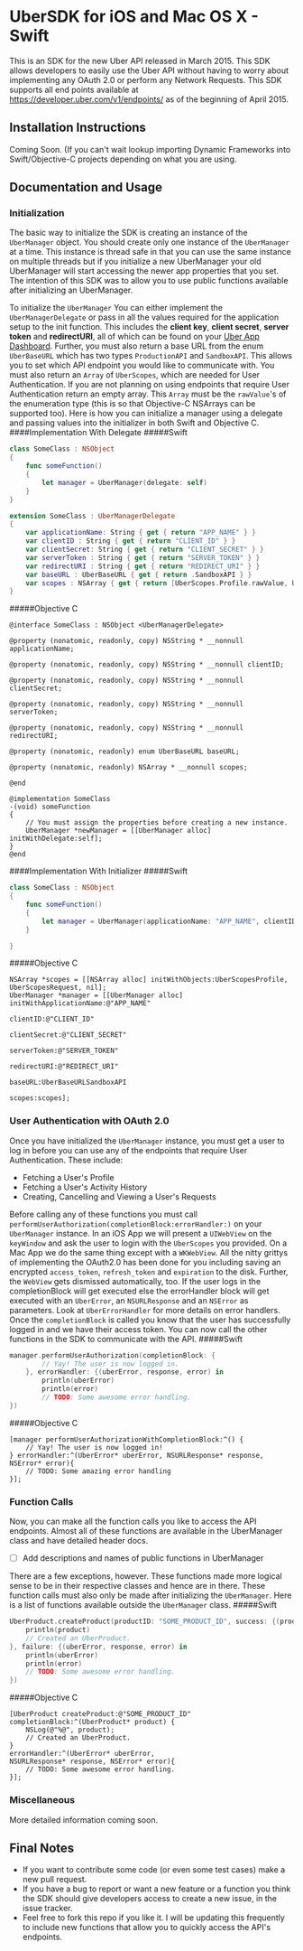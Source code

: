 # UberSDK for iOS and Mac OS X - Swift

This is an SDK for the new Uber API released in March 2015. This SDK allows developers to easily use the Uber API without having to worry about implementing any OAuth 2.0 or perform any Network Requests. This SDK supports all end points available at https://developer.uber.com/v1/endpoints/ as of the beginning of April 2015.

## Installation Instructions 
Coming Soon. (If you can't wait lookup importing Dynamic Frameworks into Swift/Objective-C projects depending on what you are using.

## Documentation and Usage 
### Initialization
The basic way to initialize the SDK is creating an instance of the `UberManager` object. You should create only one instance of the `UberManager` at a time. This instance is thread safe in that you can use the same instance on multiple threads but if you initialize a new UberManager your old UberManager will start accessing the newer app properties that you set. The intention of this SDK was to allow you to use public functions available after initializing an UberManager.

To initialize the `UberManager` You can either implement the `UberManagerDelegate` or pass in all the values required for the application setup to the init function. This includes the **client key**, **client secret**, **server token** and **redirectURI**, all of which can be found on your [Uber App Dashboard](https://developer.uber.com/apps/). Further, you must also return a base URL from the enum `UberBaseURL` which has two types `ProductionAPI` and `SandboxAPI`. This allows you to set which API endpoint you would like to communicate with. You must also return an `Array` of `UberScopes`, which are needed for User Authentication. If you are not planning on using endpoints that require User Authentication return an empty array. This `Array` must be the `rawValue`'s of the enumeration type (this is so that Objective-C NSArrays can be supported too). Here is how you can initialize a manager using a delegate and passing values into the initializer in both Swift and Objective C.
####Implementation With Delegate
#####Swift
```swift
class SomeClass : NSObject
{
	func someFunction()
	{
		let manager = UberManager(delegate: self)
	}
}

extension SomeClass : UberManagerDelegate 
{
	var applicationName: String { get { return "APP_NAME" } }
	var clientID : String { get { return "CLIENT_ID" } }
	var clientSecret: String { get { return "CLIENT_SECRET" } }
	var serverToken : String { get { return "SERVER_TOKEN" } }
	var redirectURI : String { get { return "REDIRECT_URI" } }
	var baseURL : UberBaseURL { get { return .SandboxAPI } }
	var scopes : NSArray { get { return [UberScopes.Profile.rawValue, UberScopes.Request.rawValue] } }
}
```
#####Objective C
```objc
@interface SomeClass : NSObject <UberManagerDelegate>

@property (nonatomic, readonly, copy) NSString * __nonnull applicationName;

@property (nonatomic, readonly, copy) NSString * __nonnull clientID;

@property (nonatomic, readonly, copy) NSString * __nonnull clientSecret;

@property (nonatomic, readonly, copy) NSString * __nonnull serverToken;

@property (nonatomic, readonly, copy) NSString * __nonnull redirectURI;

@property (nonatomic, readonly) enum UberBaseURL baseURL;

@property (nonatomic, readonly) NSArray * __nonnull scopes;

@end

@implementation SomeClass
-(void) someFunction
{
	// You must assign the properties before creating a new instance.
	UberManager *newManager = [[UberManager alloc] initWithDelegate:self];
}
@end

```
####Implementation With Initializer
#####Swift
```swift
class SomeClass : NSObject
{
	func someFunction()
	{
		let manager = UberManager(applicationName: "APP_NAME", clientID: "CLIENT_ID", clientSecret: "CLIENT_SECRET", serverToken: "SERVER_TOKEN", redirectURI: "REDIRECT_URI", baseURL: .SandboxAPI, scopes: [.Profile, .Request])
	}

}
```
#####Objective C
```objc
NSArray *scopes = [[NSArray alloc] initWithObjects:UberScopesProfile, UberScopesRequest, nil];
UberManager *manager = [[UberManager alloc] initWithApplicationName:@"APP_NAME"
														   clientID:@"CLIENT_ID"
													   clientSecret:@"CLIENT_SECRET"
														serverToken:@"SERVER_TOKEN"
														redirectURI:@"REDIRECT_URI"
															baseURL:UberBaseURLSandboxAPI
															 scopes:scopes];
```
### User Authentication with OAuth 2.0
Once you have initialized the `UberManager` instance, you must get a user to log in before you can use any of the endpoints that require User Authentication. These include:
- Fetching a User's Profile
- Fetching a User's Activity History
- Creating, Cancelling and Viewing a User's Requests

Before calling any of these functions you must call `performUserAuthorization(completionBlock:errorHandler:)` on your `UberManager` instance. In an iOS App we will present a `UIWebView` on the `keyWindow` and ask the user to login with the `UberScopes` you provided. On a Mac App we do the same thing except with a `WKWebView`. All the nitty grittys of implementing the OAuth2.0 has been done for you including saving an encrypted `access_token`, `refresh_token` and `expiration` to the disk. Further, the `WebView` gets dismissed automatically, too. If the user logs in the completionBlock will get executed else the errorHandler block will get executed with an `UberError`, an `NSURLResponse` and an `NSError` as parameters. Look at `UberErrorHandler` for more details on error handlers. Once the `completionBlock` is called you know that the user has successfully logged in and we have their access token. You can now call the other functions in the SDK to communicate with the API.
#####Swift 
```swift
manager.performUserAuthorization(completionBlock: { 
		// Yay! The user is now logged in.
	}, errorHandler: {(uberError, response, error) in 
		println(uberError)
		println(error)
		// TODO: Some awesome error handling.
})
```
#####Objective C
```objc
[manager performUserAuthorizationWithCompletionBlock:^() {
	// Yay! The user is now logged in!
} errorHandler:^(UberError* uberError, NSURLResponse* response,
NSError* error){
	// TODO: Some amazing error handling
}];
```
### Function Calls
Now, you can make all the function calls you like to access the API endpoints. Almost all of these functions are available in the UberManager class and have detailed header docs.
- [ ] Add descriptions and names of public functions in UberManager

There are a few exceptions, however. These functions made more logical sense to be in their respective classes and hence are in there. These function calls must also only be made after initializing the `UberManager`. Here is a list of functions available outside the `UberManager` class.
#####Swift
```swift
UberProduct.createProduct(productID: "SOME_PRODUCT_ID", success: {(product in
	println(product)
	// Created an UberProduct.
}, failure: {(uberError, response, error) in 
	println(uberError)
	println(error)
	// TODO: Some awesome error handling.
})
```
#####Objective C
```objc
[UberProduct createProduct:@"SOME_PRODUCT_ID"
completionBlock:^(UberProduct* product) {
	NSLog(@"%@", product);
	// Created an UberProduct.
}
errorHandler:^(UberError* uberError,
NSURLResponse* response, NSError* error){
	// TODO: Some awesome error handling.
}];
```
### Miscellaneous

More detailed information coming soon.

## Final Notes
- If you want to contribute some code (or even some test cases) make a new pull request.
- If you have a bug to report or want a new feature or a function you think the SDK should give developers access to create a new issue, in the issue tracker.
- Feel free to fork this repo if you like it. I will be updating this frequently to include new functions that allow you to quickly access the API's endpoints.
